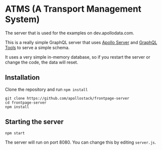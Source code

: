 # ATMS (A Transport Management System)

The server that is used for the examples on dev.apollodata.com.

This is a really simple GraphQL server that uses [Apollo Server](https://github.com/apollostack/apollo-server) and [GraphQL Tools](https://github.com/apollostack/graphql-tools) to serve a simple schema.

It uses a very simple in-memory database, so if you restart the server or change the code, the data will reset.

## Installation

Clone the repository and run `npm install`

```
git clone https://github.com/apollostack/frontpage-server
cd frontpage-server
npm install
```

## Starting the server

```
npm start
```

The server will run on port 8080. You can change this by editing `server.js`.

